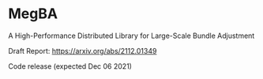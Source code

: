 # MegBA
A High-Performance Distributed Library for Large-Scale Bundle Adjustment

Draft Report: https://arxiv.org/abs/2112.01349

Code release (expected Dec 06 2021)
